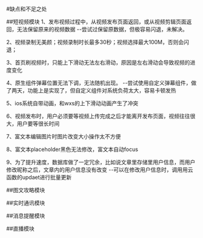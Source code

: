 #缺点和不足之处

##短视频模块
1、发布视频过程中，从视频发布页面返回，或从视频剪辑页面返回，无法保留原来的视频数据
	--尝试过保留原数据，但极容易闪退，未解决。
	
2、视频录制无美颜；视频录制时长最多30秒；视频选择最大100M，否则会闪退；

3、首页刷视频时，只能上下滑动无法左右滑动，原因是左右滑动会导致视频的进度变化

4、原生组件弹幕位置无法下调，无法随机出现。
	--尝试使用自定义弹幕组件，做了两天，功能上是实现了，但自定义组件对系统负荷太大，容易卡顿发热
	
5、ios系统自带动画，和wxs的上下滑动动画产生了冲突

6、视频发布时，用户必须要等视频上传完成之后才能离开发布页面，视频往往很大，用户要等很长时间

7、富文本编辑图片时图片改变大小操作太不方便

8、富文本placeholder黑色无法修改，富文本自动focus

9、为了提升速度，数据库做了一定冗余，比如说文章里存储里用户信息，而用户修改昵称之后，文章内的用户信息没有改变
	--可以在修改用户信息时，调用用云函数的updaet进行批量更新

##图文攻略模块



##实时通讯模块



##消息提醒模块



##直播模块
